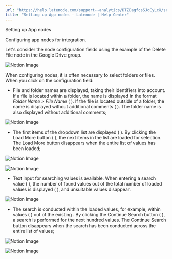 ```yaml
---
url: "https://help.latenode.com/support--analytics/DTZDagfcsSJdCyLcX/setting-up-app-nodes/kEYxeVTpSakBfXELny"
title: "Setting up App nodes – Latenode | Help Center"
---
```


 Setting up App nodes

Configuring app nodes for integration.


Let's consider the node configuration fields using the example of the Delete File node in the Google Drive group.

![Notion Image](https://www.notion.so/image/https%A%F%Fprod-files-secure.s.us-west-.amazonaws.com%Ffbefde--fff--dca%Fccd-a-a-b-cdcb%FUntitled.png?table=block&id=d-a-b-bd-caffd&cache=v)

When configuring nodes, it is often necessary to select folders or files. When you click on the configuration field:

- File and folder names are displayed, taking their identifiers into account. If a file is located within a folder, the name is displayed in the format _Folder Name > File Name_ (  ). If the file is located outside of a folder, the name is displayed without additional comments (  ). The folder name is also displayed without additional comments;

![Notion Image](https://www.notion.so/image/https%A%F%Fprod-files-secure.s.us-west-.amazonaws.com%Ffbefde--fff--dca%Fdff-bff-c-c-fdfef%FUntitled.png?table=block&id=d-a-d-c-cac&cache=v)

- The first  items of the dropdown list are displayed (  ). By clicking the Load More button (  ), the next  items in the list are loaded for selection. The Load More button disappears when the entire list of values has been loaded;

![Notion Image](https://www.notion.so/image/https%A%F%Fprod-files-secure.s.us-west-.amazonaws.com%Ffbefde--fff--dca%Fbd-acb-f-abe-cea%FUntitled.png?table=block&id=d-a-c-a-dacaceeaa&cache=v)

![Notion Image](https://www.notion.so/image/https%A%F%Fprod-files-secure.s.us-west-.amazonaws.com%Ffbefde--fff--dca%Fee-a-f-bd-fecea%FUntitled.png?table=block&id=d-a-d-dbb-cdfdea&cache=v)

- Text input for searching values is available. When entering a search value (  ), the number of found values out of the total number of loaded values is displayed (  ), and unsuitable values disappear.

![Notion Image](https://www.notion.so/image/https%A%F%Fprod-files-secure.s.us-west-.amazonaws.com%Ffbefde--fff--dca%Fce-da-fc-fa-ecccb%FUntitled.png?table=block&id=d-a-e-b-ebbbfa&cache=v)

- The search is conducted within the loaded values, for example, within  values (  ) out of the existing . By clicking the Continue Search button (  ), a search is performed for the next hundred values. The Continue Search button disappears when the search has been conducted across the entire list of values;

![Notion Image](https://www.notion.so/image/https%A%F%Fprod-files-secure.s.us-west-.amazonaws.com%Ffbefde--fff--dca%Facbcc-ad-ba-aca-bfdddd%FUntitled.png?table=block&id=d-a--f-cfadadc&cache=v)

![Notion Image](https://www.notion.so/image/https%A%F%Fprod-files-secure.s.us-west-.amazonaws.com%Ffbefde--fff--dca%Fbdbffd--fe--bcbdb%FUntitled.png?table=block&id=d-a--b-dfbce&cache=v)